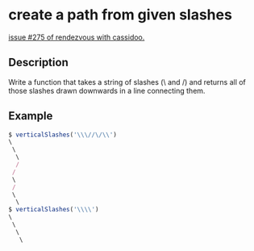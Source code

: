 # create a path from given slashes

[issue #275 of rendezvous with cassidoo.](https://buttondown.email/cassidoo/archive/normal-is-not-something-to-aspire-to-its-4437/)

## Description

Write a function that takes a string of slashes (\ and /) and
returns all of those slashes drawn downwards in a line connecting them.

## Example

```ts
$ verticalSlashes('\\\//\/\\')
\
 \
  \
  /
 /
 \
 /
 \
  \
$ verticalSlashes('\\\\')
\
 \
  \
   \
```
